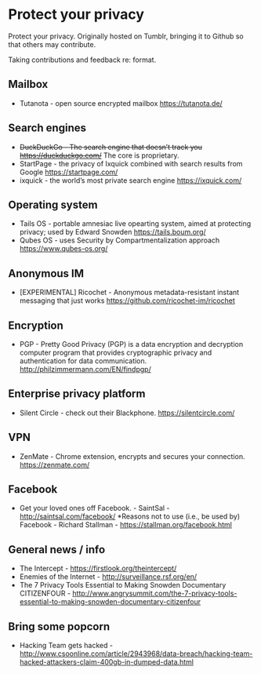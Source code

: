 # Protect your privacy
Protect your privacy. Originally hosted on Tumblr, bringing it to Github so that others may contribute. 

Taking contributions and feedback re: format. 

## Mailbox
* Tutanota - open source encrypted mailbox https://tutanota.de/

## Search engines
* ~~DuckDuckGo - The search engine that doesn’t track you https://duckduckgo.com/~~ The core is proprietary.
* StartPage - the privacy of Ixquick combined with search results from Google https://startpage.com/
* ixquick - the world’s most private search engine https://ixquick.com/

## Operating system
* Tails OS - portable amnesiac live opearting system, aimed at protecting privacy; used by Edward Snowden https://tails.boum.org/
* Qubes OS - uses Security by Compartmentalization approach https://www.qubes-os.org/ 

## Anonymous IM
* [EXPERIMENTAL] Ricochet - Anonymous metadata-resistant instant messaging that just works https://github.com/ricochet-im/ricochet

## Encryption
* PGP - Pretty Good Privacy (PGP) is a data encryption and decryption computer program that provides cryptographic privacy and authentication for data communication. http://philzimmermann.com/EN/findpgp/

## Enterprise privacy platform
* Silent Circle - check out their Blackphone. https://silentcircle.com/

## VPN
* ZenMate - Chrome extension, encrypts and secures your connection. https://zenmate.com/

## Facebook
* Get your loved ones off Facebook. - SaintSal - http://saintsal.com/facebook/
*Reasons not to use (i.e., be used by) Facebook - Richard Stallman - https://stallman.org/facebook.html

## General news / info
* The Intercept - https://firstlook.org/theintercept/
* Enemies of the Internet - http://surveillance.rsf.org/en/
* The 7 Privacy Tools Essential to Making Snowden Documentary CITIZENFOUR - http://www.angrysummit.com/the-7-privacy-tools-essential-to-making-snowden-documentary-citizenfour

## Bring some popcorn
* Hacking Team gets hacked - http://www.csoonline.com/article/2943968/data-breach/hacking-team-hacked-attackers-claim-400gb-in-dumped-data.html
